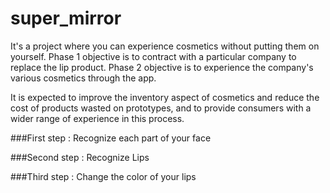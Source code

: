 # super_mirror
It's a project where you can experience cosmetics without putting them on yourself.
Phase 1 objective is to contract with a particular company to replace the lip product.
Phase 2 objective is to experience the company's various cosmetics through the app.

It is expected to improve the inventory aspect of cosmetics and reduce the cost of products wasted on prototypes, and to provide consumers with a wider range of experience in this process.

###First step : Recognize each part of your face

###Second step : Recognize Lips

###Third step : Change the color of your lips

